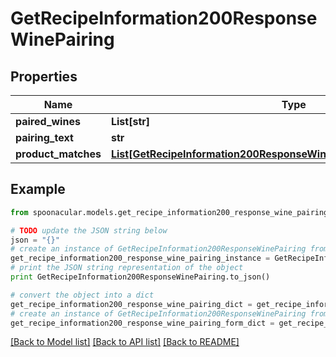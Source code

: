 # GetRecipeInformation200ResponseWinePairing


## Properties

Name | Type | Description | Notes
------------ | ------------- | ------------- | -------------
**paired_wines** | **List[str]** |  | 
**pairing_text** | **str** |  | 
**product_matches** | [**List[GetRecipeInformation200ResponseWinePairingProductMatchesInner]**](GetRecipeInformation200ResponseWinePairingProductMatchesInner.md) |  | 

## Example

```python
from spoonacular.models.get_recipe_information200_response_wine_pairing import GetRecipeInformation200ResponseWinePairing

# TODO update the JSON string below
json = "{}"
# create an instance of GetRecipeInformation200ResponseWinePairing from a JSON string
get_recipe_information200_response_wine_pairing_instance = GetRecipeInformation200ResponseWinePairing.from_json(json)
# print the JSON string representation of the object
print GetRecipeInformation200ResponseWinePairing.to_json()

# convert the object into a dict
get_recipe_information200_response_wine_pairing_dict = get_recipe_information200_response_wine_pairing_instance.to_dict()
# create an instance of GetRecipeInformation200ResponseWinePairing from a dict
get_recipe_information200_response_wine_pairing_form_dict = get_recipe_information200_response_wine_pairing.from_dict(get_recipe_information200_response_wine_pairing_dict)
```
[[Back to Model list]](../README.md#documentation-for-models) [[Back to API list]](../README.md#documentation-for-api-endpoints) [[Back to README]](../README.md)


